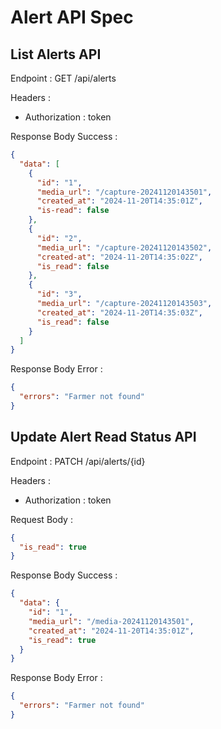 # Alert API Spec

## List Alerts API

Endpoint : GET /api/alerts

Headers :

- Authorization : token

Response Body Success :

```json
{
  "data": [
    {
      "id": "1",
      "media_url": "/capture-20241120143501",
      "created_at": "2024-11-20T14:35:01Z",
      "is-read": false
    },
    {
      "id": "2",
      "media_url": "/capture-20241120143502",
      "created-at": "2024-11-20T14:35:02Z",
      "is_read": false
    },
    {
      "id": "3",
      "media_url": "/capture-20241120143503",
      "created_at": "2024-11-20T14:35:03Z",
      "is_read": false
    }
  ]
}
```

Response Body Error :

```json
{
  "errors": "Farmer not found"
}
```

## Update Alert Read Status API

Endpoint : PATCH /api/alerts/{id}

Headers :

- Authorization : token

Request Body :

```json
{
  "is_read": true
}
```

Response Body Success :

```json
{
  "data": {
    "id": "1",
    "media_url": "/media-20241120143501",
    "created_at": "2024-11-20T14:35:01Z",
    "is_read": true
  }
}
```

Response Body Error :

```json
{
  "errors": "Farmer not found"
}
```
